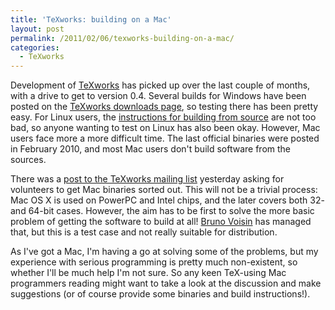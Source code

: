 ```yaml
---
title: 'TeXworks: building on a Mac'
layout: post
permalink: /2011/02/06/texworks-building-on-a-mac/
categories:
  - TeXworks
---
```

Development of [TeXworks](http://www.texworks.org/) has picked up over the last couple of months, with a drive to get to version 0.4. Several builds for Windows have been posted on the [TeXworks downloads page](http://code.google.com/p/texworks/downloads/list), so testing there has been pretty easy. For Linux users, the [instructions for building from source](http://code.google.com/p/texworks/wiki/Building) are not too bad, so anyone wanting to test on Linux has also been okay. However, Mac users face more a more difficult time. The last official binaries were posted in February 2010, and most Mac users don't build software from the sources.

There was a [post to the TeXworks mailing list](https://tug.org/pipermail/texworks/2011q1/003738.html) yesterday asking for volunteers to get Mac binaries sorted out. This will not be a trivial process: Mac OS X is used on PowerPC and Intel chips, and the later covers both 32- and 64-bit cases. However, the aim has to be first to solve the more basic problem of getting the software to build at all! [Bruno Voisin](https://tug.org/pipermail/texworks/2011q1/003764.html) has managed that, but this is a test case and not really suitable for distribution.

As I've got a Mac, I'm having a go at solving some of the problems, but my experience with serious programming is pretty much non-existent, so whether I'll be much help I'm not sure. So any keen TeX-using Mac programmers reading might want to take a look at the discussion and make suggestions (or of course provide some binaries and build instructions!).
